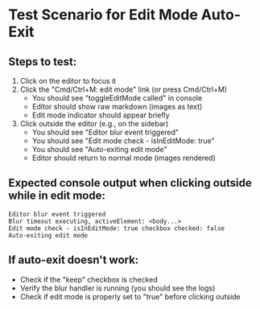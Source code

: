 # Test Scenario for Edit Mode Auto-Exit

## Steps to test:
1. Click on the editor to focus it
2. Click the "Cmd/Ctrl+M: edit mode" link (or press Cmd/Ctrl+M)
   - You should see "toggleEditMode called" in console
   - Editor should show raw markdown (images as text)
   - Edit mode indicator should appear briefly
3. Click outside the editor (e.g., on the sidebar)
   - You should see "Editor blur event triggered" 
   - You should see "Edit mode check - isInEditMode: true"
   - You should see "Auto-exiting edit mode"
   - Editor should return to normal mode (images rendered)

## Expected console output when clicking outside while in edit mode:
```
Editor blur event triggered
Blur timeout executing, activeElement: <body...>
Edit mode check - isInEditMode: true checkbox checked: false
Auto-exiting edit mode
```

## If auto-exit doesn't work:
- Check if the "keep" checkbox is checked
- Verify the blur handler is running (you should see the logs)
- Check if edit mode is properly set to "true" before clicking outside